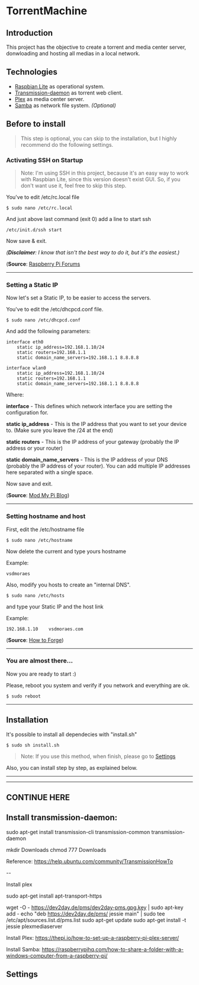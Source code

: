 # TorrentMachine

## Introduction

This project has the objective to create a torrent and media center server, donwloading and hosting all medias in a local network.

## Technologies

+ [Raspbian Lite](https://www.raspberrypi.org/downloads/raspbian/) as operational system.
+ [Transmission-daemon](https://transmissionbt.com) as torrent web client.
+ [Plex](https://www.plex.tv) as media center server.
+ [Samba](https://www.samba.org) as network file system. *(Optional)*

## Before to install

> This step is optional, you can skip to the installation, but I highly recommend do the following settings. 


### Activating SSH on Startup

> Note: I'm using SSH in this project, because it's an easy way to work with Raspbian Lite, since this version doesn't exist GUI. So, if you don't want use it, feel free to skip this step.

You've to edit /etc/rc.local file 
```
$ sudo nano /etc/rc.local
```

And just above last command (exit 0) add a line to start ssh
 
```
/etc/init.d/ssh start
```

Now save & exit.

*(**Disclaimer**: I know that isn't the best way to do it, but it's the easiest.)*

(**Source**: [Raspberry Pi Forums](https://www.raspberrypi.org/forums/viewtopic.php?p=612959&sid=abb24f703382a4ac228063057d7ae29a#p612959)


---
### Setting a Static IP

Now let's set a Static IP, to be easier to access the servers. 

You've to edit the /etc/dhcpcd.conf file.

``` 
$ sudo nano /etc/dhcpcd.conf
```
And add the following parameters:
```
interface eth0
    static ip_address=192.168.1.10/24
    static routers=192.168.1.1
    static domain_name_servers=192.168.1.1 8.8.8.8

interface wlan0
    static ip_address=192.168.1.10/24
    static routers=192.168.1.1
    static domain_name_servers=192.168.1.1 8.8.8.8
```
Where:

**interface** - This defines which network interface you are setting the configuration for.

**static ip_address** - This is the IP address that you want to set your device to. (Make sure you leave the /24 at the end)

**static routers** - This is the IP address of your gateway (probably the IP address or your router)

**static domain_name_servers** - This is the IP address of your DNS (probably the IP address of your router). You can add multiple IP addresses here separated with a single space.

Now save and exit.

(**Source**: [Mod My Pi Blog](http://www.modmypi.com/blog/how-to-give-your-raspberry-pi-a-static-ip-address-update))


---
### Setting hostname and host

First, edit the /etc/hostname file

```
$ sudo nano /etc/hostname
```

Now delete the current and type yours hostname

Example:

```
vsdmoraes
```

Also, modify you hosts to create an "internal DNS". 

```
$ sudo nano /etc/hosts
```

and type your Static IP and the host link

Example:
```
192.168.1.10    vsdmoraes.com
```

(**Source**: [How to Forge](https://www.howtoforge.com/linux-basics-set-a-static-ip-on-ubuntu))


---

### You are almost there...

Now you are ready to start :)

Please, reboot you system and verify if you network and everything are ok.
```
$ sudo reboot
```
---
## Installation

It's possible to install all dependecies with "install.sh"

```
$ sudo sh install.sh
```

> Note: If you use this method, when finish, please go to [Settings](#settings)
 
Also, you can install step by step, as explained below.

---
---
## CONTINUE HERE ##
## Install transmission-daemon:

sudo apt-get install transmission-cli transmission-common transmission-daemon

mkdir Downloads
chmod 777 Downloads

Reference: https://help.ubuntu.com/community/TransmissionHowTo

--

Install plex

sudo apt-get install apt-transport-https

wget -O - https://dev2day.de/pms/dev2day-pms.gpg.key | sudo apt-key add -
echo "deb https://dev2day.de/pms/ jessie main" | sudo tee /etc/apt/sources.list.d/pms.list
sudo apt-get update
sudo apt-get install -t jessie plexmediaserver

Install Plex: https://thepi.io/how-to-set-up-a-raspberry-pi-plex-server/

Install Samba: https://raspberrypihq.com/how-to-share-a-folder-with-a-windows-computer-from-a-raspberry-pi/


## <a name="settings">Settings</a>